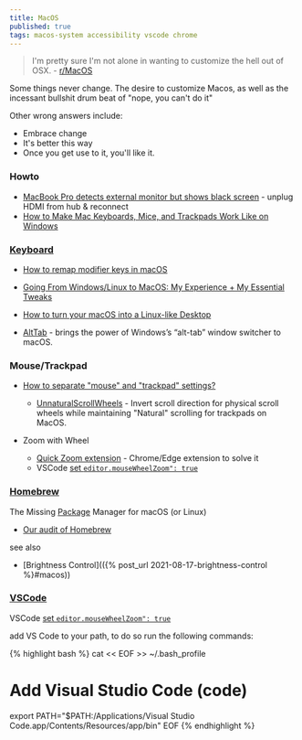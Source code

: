 ```yaml
---
title: MacOS
published: true
tags: macos-system accessibility vscode chrome
---
```

> I'm pretty sure I'm not alone in wanting to customize the hell out of OSX. - [r/MacOS](https://www.reddit.com/r/MacOS/comments/74k4h6/comment/kbngmqr/?utm_source=share&utm_medium=web3x&utm_name=web3xcss&utm_term=1&utm_content=share_button)

Some things never change. 
The desire to customize Macos, as well as the incessant bullshit drum beat of "nope, you can't do it"  

Other wrong answers include:
- Embrace change
- It's better this way
- Once you get use to it, you'll like it.

### Howto
- [MacBook Pro detects external monitor but shows black screen](https://apple.stackexchange.com/questions/25003/macbook-pro-detects-external-monitor-but-shows-black-screen) - unplug HDMI from hub & reconnect
- [How to Make Mac Keyboards, Mice, and Trackpads Work Like on Windows](https://www.howtogeek.com/how-to-make-mac-keyboards-mice-and-trackpads-work-like-on-windows/#:~:text=Set%20Up%20Your%20Mac%20Keyboard%20Like%20Windows%201,System%20Shortcuts%20...%208%20Enable%20Mouse%20Keys%20)

### [Keyboard](https://medium.com/@Pawel.Sierszen/is-switching-to-mac-worth-it-an-experience-of-a-lifelong-linux-user-fa3300db5325#keyboard-and-shortcuts)

- [How to remap modifier keys in macOS ](https://www.theverge.com/23591533/mac-remap-keyboard-how-to)

- [Going From Windows/Linux to MacOS: My Experience + My Essential Tweaks](https://www.reddit.com/r/MacOS/comments/t5k6no/going_from_windowslinux_to_macos_my_experience_my/)

- [How to turn your macOS into a Linux-like Desktop](https://blog.codeminer42.com/how-to-turn-your-macos-into-a-linux-like-desktop/)

- [AltTab](https://alt-tab-macos.netlify.app/) -  brings the power of Windows’s “alt-tab” window switcher to macOS.

### Mouse/Trackpad

- [How to separate "mouse" and "trackpad" settings?](https://apple.stackexchange.com/questions/116617/how-to-separate-mouse-and-trackpad-settings)
	- [UnnaturalScrollWheels](https://github.com/ther0n/UnnaturalScrollWheels) - Invert scroll direction for physical scroll wheels while maintaining "Natural" scrolling for trackpads on MacOS.
    
- Zoom with Wheel
	- [Quick Zoom extension](https://www.reddit.com/r/MacOS/comments/u3naol/mac_equivalent_of_ctrlmouse_scroll_to_zoom_in_a/) - Chrome/Edge extension to solve it
    - VSCode [set `editor.mouseWheelZoom": true`](https://stackoverflow.com/a/38360205/51386)

### [Homebrew](https://brew.sh/)
The Missing [Package](https://formulae.brew.sh/formula/) Manager for macOS (or Linux)

- [	Our audit of Homebrew](https://news.ycombinator.com/item?id=41114839)

see also
- [Brightness Control](({% post_url 2021-08-17-brightness-control %}#macos))

### [VSCode](https://code.visualstudio.com/docs/setup/mac)

VSCode [set `editor.mouseWheelZoom": true`](https://stackoverflow.com/a/38360205/51386)

add VS Code to your path, to do so run the following commands:

{% highlight bash %}
cat << EOF >> ~/.bash_profile
# Add Visual Studio Code (code)
export PATH="\$PATH:/Applications/Visual Studio Code.app/Contents/Resources/app/bin"
EOF
{% endhighlight %}